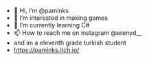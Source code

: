 - 👋 Hi, I’m @paminks
- 👀 I’m interested in making games
- 🌱 I’m currently learning C#
- 📫 How to reach me on instagram @erenyd__
- and im a eleventh grade turkish student
- https://paminks.itch.io/
<!---
paminks/paminks is a ✨ special ✨ repository because its `README.md` (this file) appears on your GitHub profile.
You can click the Preview link to take a look at your changes.
--->
